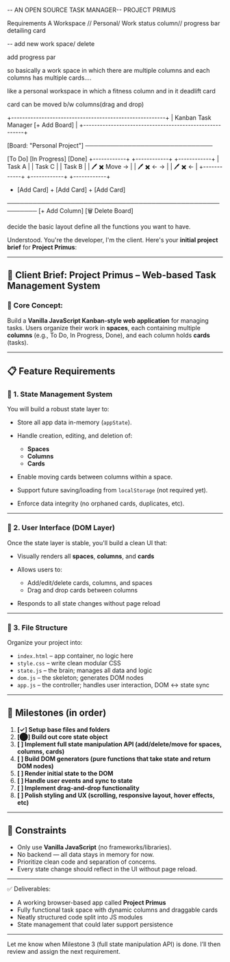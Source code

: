 -- AN OPEN SOURCE TASK MANAGER--
PROJECT PRIMUS


Requirements
A Workspace // Personal/ Work
status column// progress bar
detailing card


-- add new work space/ delete

add progress par

so basically a work space in which there are multiple columns and each columns has multiple cards....

like a personal workspace
in which a fitness column
and in it deadlift card

card can be moved b/w columns(drag and drop)



+--------------------------------------------------------+
| Kanban Task Manager                 [+ Add Board]      |
+--------------------------------------------------------+

[Board: "Personal Project"] ──────────────────────────────

  [To Do]         [In Progress]        [Done]
+------------+   +------------+      +------------+
| Task A     |   | Task C     |      | Task B     |
| 🖊 ✖ Move → |   | 🖊 ✖ ← →    |      | 🖊 ✖ ←      |
+------------+   +------------+      +------------+

+ [Add Card]     + [Add Card]        + [Add Card]

─────────────────────────────────────────────────────────
[+ Add Column]               [🗑 Delete Board]


decide the basic layout
 define all the functions you want to have.

 Understood. You're the developer, I'm the client. Here's your **initial project brief** for **Project Primus**:

---

## 📁 **Client Brief: Project Primus – Web-based Task Management System**

### 🧱 Core Concept:

Build a **Vanilla JavaScript Kanban-style web application** for managing tasks. Users organize their work in **spaces**, each containing multiple **columns** (e.g., To Do, In Progress, Done), and each column holds **cards** (tasks).

---

## 📋 Feature Requirements

### 🔹 1. State Management System

You will build a robust state layer to:

* Store all app data in-memory (`appState`).
* Handle creation, editing, and deletion of:

  * **Spaces**
  * **Columns**
  * **Cards**
* Enable moving cards between columns within a space.
* Support future saving/loading from `localStorage` (not required yet).
* Enforce data integrity (no orphaned cards, duplicates, etc).

---

### 🔹 2. User Interface (DOM Layer)

Once the state layer is stable, you'll build a clean UI that:

* Visually renders all **spaces**, **columns**, and **cards**
* Allows users to:

  * Add/edit/delete cards, columns, and spaces
  * Drag and drop cards between columns
* Responds to all state changes without page reload

---

### 🔹 3. File Structure

Organize your project into:

* `index.html` – app container, no logic here
* `style.css` – write clean modular CSS
* `state.js` – the brain; manages all data and logic
* `dom.js` – the skeleton; generates DOM nodes
* `app.js` – the controller; handles user interaction, DOM ↔ state sync

---

## 🎯 Milestones (in order)

1. **\[✓] Setup base files and folders**
2. **\[⬤] Build out core state object**
3. **\[ ] Implement full state manipulation API (add/delete/move for spaces, columns, cards)**
4. **\[ ] Build DOM generators (pure functions that take state and return DOM nodes)**
5. **\[ ] Render initial state to the DOM**
6. **\[ ] Handle user events and sync to state**
7. **\[ ] Implement drag-and-drop functionality**
8. **\[ ] Polish styling and UX (scrolling, responsive layout, hover effects, etc)**

---

## 🛑 Constraints

* Only use **Vanilla JavaScript** (no frameworks/libraries).
* No backend — all data stays in memory for now.
* Prioritize clean code and separation of concerns.
* Every state change should reflect in the UI without page reload.

---

✅ Deliverables:

* A working browser-based app called **Project Primus**
* Fully functional task space with dynamic columns and draggable cards
* Neatly structured code split into JS modules
* State management that could later support persistence

---

Let me know when Milestone 3 (full state manipulation API) is done. I’ll then review and assign the next requirement.
